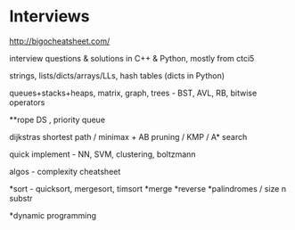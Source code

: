 # Interviews

http://bigocheatsheet.com/ 

interview questions &amp; solutions in C++ &amp; Python, mostly from ctci5

strings, lists/dicts/arrays/LLs, hash tables (dicts in Python)

queues+stacks+heaps, matrix, graph, trees - BST, AVL, RB, bitwise operators

**rope DS ,  priority queue

dijkstras shortest path / minimax + AB pruning / KMP / A* search

quick implement - NN, SVM, clustering, boltzmann

algos - complexity cheatsheet

*sort - quicksort, mergesort, timsort
*merge
*reverse
*palindromes / size n substr

*dynamic programming
